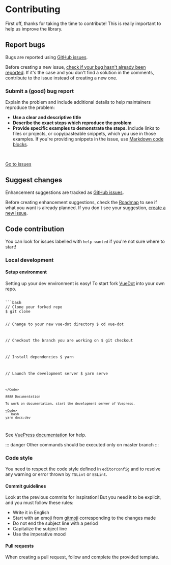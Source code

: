 # Contributing

First off, thanks for taking the time to contribute! This is really important to help us improve the library.

## Report bugs

Bugs are reported using [GitHub issues](https://guides.github.com/features/issues/).

Before creating a new issue, [check if your bug hasn't already been reported](https://github.com/assurance-maladie-digital/vue-dot/issues?utf8=%E2%9C%93&q=is%3Aissue). If it's the case and you don't find a solution in the comments, contribute to the issue instead of creating a new one.

### Submit a (good) bug report

Explain the problem and include additional details to help maintainers reproduce the problem:

-   **Use a clear and descriptive title**
-   **Describe the exact steps which reproduce the problem**
-   **Provide specific examples to demonstrate the steps.** Include links to files or projects, or copy/pasteable snippets, which you use in those examples. If you're providing snippets in the issue, use [Markdown code blocks](https://help.github.com/articles/markdown-basics/#multiple-lines).

<br>

[Go to issues](https://github.com/assurance-maladie-digital/vue-dot/issues)

## Suggest changes

Enhancement suggestions are tracked as [GitHub issues](https://guides.github.com/features/issues/).

Before creating enhancement suggestions, check the [Roadmap](../roadmap/) to see if what you want is already planned. If you don't see your suggestion, [create a new issue](#submitting-a-good-bug-report).

## Code contribution

You can look for issues labelled with `help-wanted` if you're not sure where to start!

### Local development

#### Setup environment

Setting up your dev environment is easy! To start fork [VueDot](https://github.com/assurance-maladie-digital/vue-dot) into your own repo.

<Code>
```bash
// Clone your forked repo
$ git clone <forked-vue-dot-repo>

// Change to your new vue-dot directory
$ cd vue-dot

// Checkout the branch you are working on
$ git checkout <branch name>

// Install dependencies
$ yarn

// Launch the development server
$ yarn serve
```
</Code>

#### Documentation

To work on documentation, start the development server of Vuepress.

<Code>
```bash
yarn docs:dev
```
</Code>

See [VuePress documentation](https://vuepress.vuejs.org/guide/) for help.

::: danger
Other commands should be executed only on master branch
:::

### Code style

You need to respect the code style defined in `editorconfig` and to resolve any warning or error thrown by `TSLint` or `ESLint`.

#### Commit guidelines

Look at the previous commits for inspiration! But you need it to be explicit, and you must follow these rules:

-   Write it in English
-   Start with an emoji from [gitmoji](https://gitmoji.carloscuesta.me/) corresponding to the changes made
-   Do not end the subject line with a period
-   Capitalize the subject line
-   Use the imperative mood

#### Pull requests

When creating a pull request, follow and complete the provided template.
